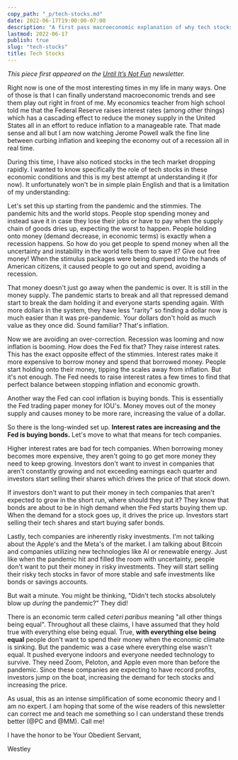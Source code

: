 ```yaml
---
copy_path: "_p/tech-stocks.md"
date: 2022-06-17T19:00:00-07:00
description: "A first pass macroeconomic explanation of why tech stocks are going down."
lastmod: 2022-06-17
publish: true
slug: "tech-stocks"
title: Tech Stocks
---
```


*This piece first appeared on the [Until It’s Not Fun](https://untilitsnotfun.com/posts/2022-06-17/) newsletter.*

Right now is one of the most interesting times in my life in many ways. One of those is that I can finally understand macroeconomic trends and see them play out right in front of me. My economics teacher from high school told me that the Federal Reserve raises interest rates (among other things) which has a cascading effect to reduce the money supply in the United States all in an effort to reduce inflation to a manageable rate. That made sense and all but I am now watching Jerome Powell walk the fine line between curbing inflation and keeping the economy out of a recession all in real time.

During this time, I have also noticed stocks in the tech market dropping rapidly. I wanted to know specifically the role of tech stocks in these economic conditions and this is my best attempt at understanding it (for now). It unfortunately won't be in simple plain English and that is a limitation of my understanding:

Let's set this up starting from the pandemic and the stimmies. The pandemic hits and the world stops. People stop spending money and instead save it in case they lose their jobs or have to pay when the supply chain of goods dries up, expecting the worst to happen. People holding onto money (demand decrease, in economic terms) is exactly when a recession happens. So how do you get people to spend money when all the uncertainty and instability in the world tells them to save it? Give out free money! When the stimulus packages were being dumped into the hands of American citizens, it caused people to go out and spend, avoiding a recession.

That money doesn't just go away when the pandemic is over. It is still in the money supply. The pandemic starts to break and all that repressed demand start to break the dam holding it and everyone starts spending again. With more dollars in the system, they have less "rarity" so finding a dollar now is much easier than it was pre-pandemic. Your dollars don't hold as much value as they once did. Sound familiar? That's inflation.

Now we are avoiding an over-correction. Recession was looming and now inflation is booming. How does the Fed fix that? They raise interest rates. This has the exact opposite effect of the stimmies. Interest rates make it more expensive to borrow money and spend that borrowed money. People start holding onto their money, tipping the scales away from inflation. But it's not enough. The Fed needs to raise interest rates a few times to find that perfect balance between stopping inflation and economic growth.

Another way the Fed can cool inflation is buying bonds. This is essentially the Fed trading paper money for IOU's. Money moves out of the money supply and causes money to be more rare, increasing the value of a dollar.

So there is the long-winded set up. **Interest rates are increasing and the Fed is buying bonds.** Let's move to what that means for tech companies.

Higher interest rates are bad for tech companies. When borrowing money becomes more expensive, they aren't going to go get more money they need to keep growing. Investors don't want to invest in companies that aren't constantly growing and not exceeding earnings each quarter and investors start selling their shares which drives the price of that stock down.

If investors don't want to put their money in tech companies that aren't expected to grow in the short run, where should they put it? They know that bonds are about to be in high demand when the Fed starts buying them up. When the demand for a stock goes up, it drives the price up. Investors start selling their tech shares and start buying safer bonds.

Lastly, tech companies are inherently risky investments. I'm not talking about the Apple's and the Meta's of the market. I am talking about Bitcoin and companies utilizing new technologies like AI or renewable energy. Just like when the pandemic hit and filled the room with uncertainty, people don't want to put their money in risky investments. They will start selling their risky tech stocks in favor of more stable and safe investments like bonds or savings accounts.

But wait a minute. You might be thinking, "Didn't tech stocks absolutely blow up *during* the pandemic?" They did!

There is an economic term called *ceteri paribus* meaning "all other things being equal". Throughout all these claims, I have assumed that they hold true with everything else being equal. True, **with everything else being equal** people don't want to spend their money when the economic climate is sinking. But the pandemic was a case where everything else wasn't equal. It pushed everyone indoors and everyone needed technology to survive. They need Zoom, Peloton, and Apple even more than before the pandemic. Since these companies are expecting to have record profits, investors jump on the boat, increasing the demand for tech stocks and increasing the price.

As usual, this as an intense simplification of some economic theory and I am no expert. I am hoping that some of the wise readers of this newsletter can correct me and teach me something so I can understand these trends better (@PC and @MM). Call me!

I have the honor to be Your Obedient Servant,

Westley
